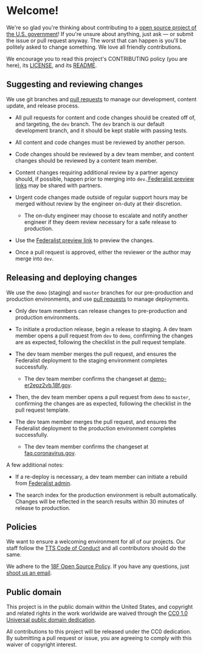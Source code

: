 # Welcome!

We're so glad you're thinking about contributing to a [open source project of the U.S. government](https://code.gov/)! If you're unsure about anything, just ask — or submit the issue or pull request anyway. The worst that can happen is you'll be politely asked to change something. We love all friendly contributions.

We encourage you to read this project's CONTRIBUTING policy (you are here), its [LICENSE](LICENSE.md), and its [README](README.md).

## Suggesting and reviewing changes

We use git branches and [pull requests](https://github.com/18F/cv_faq/pulls) to manage our development,  content update, and release process.

- All pull requests for content and code changes should be created off of, and targeting, the `dev` branch. The `dev` branch is our default development branch, and it should be kept stable with passing tests.

- All content and code changes must be reviewed by another person.

- Code changes should be reviewed by a dev team member, and content changes should be reviewed by a content team member.

- Content changes requiring additional review by a partner agency should, if possible, happen prior to merging into `dev`.[ Federalist preview links](https://federalist.18f.gov/documentation/previews/) may be shared with partners.

- Urgent code changes made outside of regular support hours may be merged without review by the engineer on-duty at their discretion.
  - The on-duty engineer may  choose to escalate and notify another engineer if they deem review necessary for a safe release to production.

- Use the [Federalist preview link](https://federalist.18f.gov/documentation/previews/) to preview the changes.


- Once a pull request is approved, either the reviewer or the author may merge into `dev`.

## Releasing and deploying changes

We use the `demo` (staging) and `master` branches for our pre-production and production environments, and use [pull requests](https://github.com/18F/cv_faq/pulls) to manage deployments.

- Only dev team members can release changes to pre-production and production environments.

- To initiate a production release, begin a release to staging. A dev team member opens a pull request from `dev` to `demo`, confirming the changes are as expected, following the checklist in the pull request template.

- The dev team member merges the pull request, and ensures the Federalist deployment to the staging environment completes successfully.

  - The dev team member confirms the changeset at [demo-er2epz2vb.18f.gov](https://demo-er2epz2vb.18f.gov/).

- Then, the dev team member opens a pull request from `demo` to `master`, confirming the changes are as expected, following the checklist in the pull request template.

- The dev team member merges the pull request, and ensures the Federalist deployment to the production environment completes successfully.

  - The dev team member confirms the changeset at [faq.coronavirus.gov](https://faq.coronavirus.gov/).

A few additional notes:

- If a re-deploy is necessary, a dev team member can initiate a rebuild from [Federalist admin](https://federalistapp.18f.gov/sites/771/builds).

- The search index for the production environment is rebuilt automatically. Changes will be reflected in the search results within 30 minutes of release to production.


## Policies

We want to ensure a welcoming environment for all of our projects. Our staff follow the [TTS Code of Conduct](https://18f.gsa.gov/code-of-conduct/) and all contributors should do the same.

We adhere to the [18F Open Source Policy](https://github.com/18f/open-source-policy). If you have any questions, just [shoot us an email](mailto:18f@gsa.gov).

## Public domain

This project is in the public domain within the United States, and copyright and related rights in the work worldwide are waived through the [CC0 1.0 Universal public domain dedication](https://creativecommons.org/publicdomain/zero/1.0/).

All contributions to this project will be released under the CC0 dedication. By submitting a pull request or issue, you are agreeing to comply with this waiver of copyright interest.
